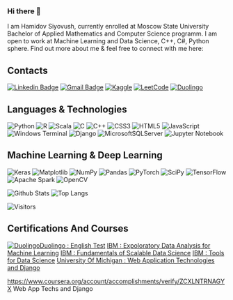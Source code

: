 ### Hi there 👋

I am Hamidov Siyovush, currently enrolled at Moscow State University Bachelor of Applied Mathematics and Computer Science programm. I am open to work at Machine Learning and Data Science, C++, C#, Python sphere. Find out more about me & feel free to connect with me here:


## Contacts
[![Linkedin Badge](https://img.shields.io/badge/-LinkedIn-blue?style=for-the-badge&logo=Linkedin&logoColor=white&link=https://www.linkedin.com/in/hamidov-siyovush-70a20b1a6/)](https://www.linkedin.com/in/hamidov-siyovush-70a20b1a6/)
[![Gmail Badge](https://img.shields.io/badge/-Gmail-c14438?style=for-the-badge&logo=Gmail&logoColor=white&link=mailto:siyovushchik14@gmail.com)](mailto:siyovushchik14@gmail.com)
[![Kaggle](https://img.shields.io/badge/Kaggle-035a7d?style=for-the-badge&logo=kaggle&logoColor=white&link=https://www.kaggle.com/hamidovsiyovush)](https://www.kaggle.com/hamidovsiyovush)
[![LeetCode](https://img.shields.io/badge/LeetCode-000000?style=for-the-badge&logo=LeetCode&logoColor=#d16c06&link=https://leetcode.com/siyovushchik1414/)](https://leetcode.com/siyovushchik1414/)
[![Duolingo](https://img.shields.io/badge/Duolingo-%234DC730.svg?style=for-the-badge&logo=Duolingo&logoColor=white&link=https://certs.duolingo.com/d222d312854553e4ac972a74e8a85f52)](https://certs.duolingo.com/d222d312854553e4ac972a74e8a85f52)


## Languages & Technologies
![Python](https://img.shields.io/badge/Python-3670A0?style=for-the-badge&logo=python&logoColor=ffdd54)
![R](https://img.shields.io/badge/R-%23276DC3.svg?style=for-the-badge&logo=r&logoColor=white)
![Scala](https://img.shields.io/badge/Scala-%23DC322F.svg?style=for-the-badge&logo=scala&logoColor=white)
![C](https://img.shields.io/badge/C-%2300599C.svg?style=for-the-badge&logo=c&logoColor=white)
![C++](https://img.shields.io/badge/C++-%2300599C.svg?style=for-the-badge&logo=c%2B%2B&logoColor=white)
![CSS3](https://img.shields.io/badge/CSS3-%231572B6.svg?style=for-the-badge&logo=css3&logoColor=white)
![HTML5](https://img.shields.io/badge/HTML5-%23E34F26.svg?style=for-the-badge&logo=html5&logoColor=white)
![JavaScript](https://img.shields.io/badge/JavaScript-%23323330.svg?style=for-the-badge&logo=javascript&logoColor=%23F7DF1E)
![Windows Terminal](https://img.shields.io/badge/WindowsCMD%20Terminal-%234D4D4D.svg?style=for-the-badge&logo=windows-terminal&logoColor=white)
![Django](https://img.shields.io/badge/Django-%23092E20.svg?style=for-the-badge&logo=django&logoColor=white)
![MicrosoftSQLServer](https://img.shields.io/badge/Microsoft%20SQL%20Server-CC2927?style=for-the-badge&logo=microsoft%20sql%20server&logoColor=white)
![Jupyter Notebook](https://img.shields.io/badge/Jupyter-%23FA0F00.svg?style=for-the-badge&logo=jupyter&logoColor=white)
## Machine Learning & Deep Learning
![Keras](https://img.shields.io/badge/Keras-%23D00000.svg?style=for-the-badge&logo=Keras&logoColor=white)
![Matplotlib](https://img.shields.io/badge/Matplotlib-%23ffffff.svg?style=for-the-badge&logo=Matplotlib&logoColor=black)
![NumPy](https://img.shields.io/badge/Numpy-%23013243.svg?style=for-the-badge&logo=numpy&logoColor=white)
![Pandas](https://img.shields.io/badge/Pandas-%23150458.svg?style=for-the-badge&logo=pandas&logoColor=white)
![PyTorch](https://img.shields.io/badge/PyTorch-%23EE4C2C.svg?style=for-the-badge&logo=PyTorch&logoColor=white)
![SciPy](https://img.shields.io/badge/SciPy-%230C55A5.svg?style=for-the-badge&logo=scipy&logoColor=%white)
![TensorFlow](https://img.shields.io/badge/TensorFlow-%23FF6F00.svg?style=for-the-badge&logo=TensorFlow&logoColor=white)
![Apache Spark](https://img.shields.io/badge/Apache%20Spark-FDEE21?style=for-the-badge&logo=apachespark&logoColor=black)
![OpenCV](https://img.shields.io/badge/OpenCV-%23white.svg?style=for-the-badge&logo=opencv&logoColor=white)



![Github Stats](https://github-readme-stats.vercel.app/api?username=siyovushchik1414&count_private=true&show_icons=true&include_all_commits=true)
![Top Langs](https://github-readme-stats.vercel.app/api/top-langs/?username=siyovushchik1414&hide=TeX&layout=compact)

![Visitors](https://api.visitorbadge.io/api/visitors?path=siyovushchik1414&label=Visitors&countColor=%23263759&style=flat&labelStyle=upper)

## Certifications And Courses
[![Duolingo](https://img.shields.io/badge/Duolingo-%234DC730.svg?style=plastic&logo=Duolingo&logoColor=white&link=https://certs.duolingo.com/d222d312854553e4ac972a74e8a85f52)](https://certs.duolingo.com/d222d312854553e4ac972a74e8a85f52)[Duolingo : English Test](https://certs.duolingo.com/d222d312854553e4ac972a74e8a85f52)
[IBM : Expoloratory Data Analysis for Machine Learning](https://www.coursera.org/account/accomplishments/verify/B32838V98B53)
[IBM : Fundamentals of Scalable Data Science](https://www.coursera.org/account/accomplishments/verify/9LDWMFP788HE)
[IBM : Tools for Data Science](https://www.coursera.org/account/accomplishments/verify/3UV44Z96DRFR)
[University Of Michigan : Web Application Technologies and Django](https://www.coursera.org/account/accomplishments/verify/ZCXLNTRNAGYX)

https://www.coursera.org/account/accomplishments/verify/ZCXLNTRNAGYX Web App Techs and Django

